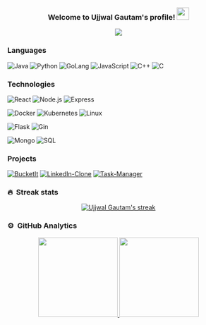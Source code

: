 <h3 align="center">
  Welcome to Ujjwal Gautam's profile!
  <img src="https://media.giphy.com/media/J7fawBXeSAu3e/giphy.gif" width="28">
</h3>

<p align="center">
  <img src="https://freshidea.com/jonah/app/typing-svg/?lines=Full-stack%20web%20and%20app%20developer;Self-taught%20Programmer;%20Company%20Great%20Software%20Laboratory;Always%20learning%20new%20things&center=true&width=380&height=50">
</p>

### Languages

![Java](https://img.shields.io/badge/-Java-000?&logo=Java&logoColor=007396)
![Python](https://img.shields.io/badge/-Python-000?&logo=Python)
![GoLang](https://img.shields.io/badge/-GOLang-000?&logo=go)
![JavaScript](https://img.shields.io/badge/-JavaScript-000?&logo=JavaScript)
![C++](https://img.shields.io/badge/-C++-000?&logo=c%2b%2b&logoColor=00599C)
![C](https://img.shields.io/badge/-C-000?&logo=C)

### Technologies

![React](https://img.shields.io/badge/-React-000?&logo=React)
![Node.js](https://img.shields.io/badge/-Node.js-000?&logo=node.js)
![Express](https://img.shields.io/badge/-Express-000?&logo=Express)

![Docker](https://img.shields.io/badge/-Docker-000?&logo=Docker)
![Kubernetes](https://img.shields.io/badge/-Kubernetes-000?&logo=Kubernetes)
![Linux](https://img.shields.io/badge/-Linux-000?&logo=Linux)

![Flask](https://img.shields.io/badge/-Flask-000?&logo=Flask)
![Gin](https://img.shields.io/badge/-Gin_Framework-000?&logo=go)

![Mongo](https://img.shields.io/badge/-MongoDB-000?&logo=MongoDB)
![SQL](https://img.shields.io/badge/-SQL-000?&logo=MySQL)

### Projects

[![BucketIt](https://img.shields.io/badge/-BucketIt-000?&logo=bitbucket)](https://github.com/ujjwal-97/BucketIt-Frontend)
[![LinkedIn-Clone](https://img.shields.io/badge/-LinkedIn_Clone-000?&logo=linkedin)](https://github.com/ujjwal-97/BucketIt-Frontend)
[![Task-Manager](https://img.shields.io/badge/-Task_Manager-000?&logo=todoist)](https://github.com/ujjwal-97/Task-Manager)

### 🔥 &nbsp;Streak stats

<p align="center">
  <a href="https://github.com/ujjwal-97/github-readme-streak-stats">
    <img title="🔥 Get streak stats for your profile at git.io/streak-stats" alt="Ujjwal Gautam's streak" src="http://github-readme-streak-stats.herokuapp.com?user=ujjwal-97&theme=gotham&hide_border=true"/>
  </a>
</p>

### ⚙️ &nbsp;GitHub Analytics

<p align="center">
<a href="https://github.com/ujjwal-97">
  <img height="180em" src="https://github-readme-stats-eight-theta.vercel.app/api?username=ujjwal-97&show_icons=true&theme=gotham&include_all_commits=true&count_private=true"/>
  <img height="180em" src="https://github-readme-stats-eight-theta.vercel.app/api/top-langs/?username=ujjwal-97&layout=compact&langs_count=10&theme=gotham"/>
</a>
</p>
